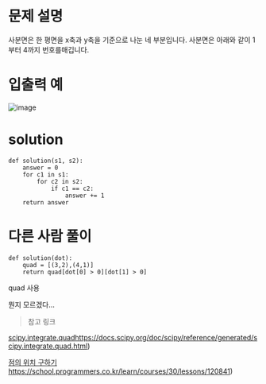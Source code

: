 # 문제 설명

사분면은 한 평면을 x축과 y축을 기준으로 나눈 네 부분입니다. 사분면은 아래와 같이 1부터 4까지 번호를매깁니다.

# 입출력 예

![image](https://github.com/sseinn/practice/assets/143159192/d9cb3d57-7386-4333-8710-b96a12df47fc)

# solution

```
def solution(s1, s2):
    answer = 0
    for c1 in s1:
        for c2 in s2:
            if c1 == c2:
                answer += 1
    return answer
```

# 다른 사람 풀이
```
def solution(dot):
    quad = [(3,2),(4,1)]
    return quad[dot[0] > 0][dot[1] > 0]
```

quad 사용

뭔지 모르겠다...


> 참고 링크

[scipy.integrate.quad](https://docs.scipy.org/doc/scipy/reference/generated/scipy.integrate.quad.html)https://docs.scipy.org/doc/scipy/reference/generated/scipy.integrate.quad.html)

[점의 위치 구하기](https://school.programmers.co.kr/learn/courses/30/lessons/120841)https://school.programmers.co.kr/learn/courses/30/lessons/120841)


